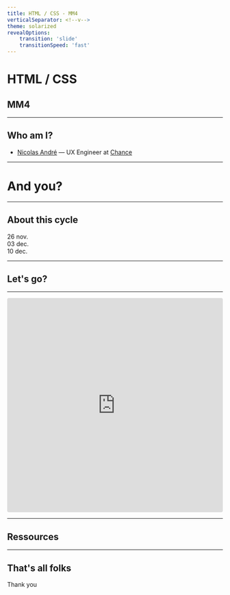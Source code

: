 ```yaml
---
title: HTML / CSS - MM4
verticalSeparator: <!--v-->
theme: solarized
revealOptions:
    transition: 'slide'
    transitionSpeed: 'fast'
---
```


# HTML / CSS

## MM4

---

## Who am I?

- [Nicolas André](https://twitter.com/nclsndr) — UX Engineer at <a target="_blank" href="https://www.chance.co">Chance</a>

---

# And you?

---

## About this cycle

26 nov. <br>
03 dec. <br>
10 dec. <br>

---

## Let's go?

---

<iframe
     src="https://codesandbox.io/embed/sleepy-edison-jeq14?fontsize=14&hidenavigation=1&theme=dark"
     style="width:100%; height:500px; border:0; border-radius: 4px; overflow:hidden;"
     title="html-basis"
     allow="geolocation; microphone; camera; midi; vr; accelerometer; gyroscope; payment; ambient-light-sensor; encrypted-media; usb"
     sandbox="allow-modals allow-forms allow-popups allow-scripts allow-same-origin"
   ></iframe>

---

## Ressources

---

## That's all folks

Thank you
